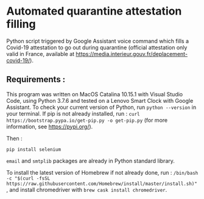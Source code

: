 # Automated quarantine attestation filling

Python script triggered by Google Assistant voice command which fills a Covid-19 attestation to go out during quarantine (official attestation only valid in France, available at https://media.interieur.gouv.fr/deplacement-covid-19/).


## Requirements : 

This program was written on MacOS Catalina 10.15.1 with Visual Studio Code, using Python 3.7.6 and tested on a Lenovo Smart Clock with Google Assistant. To check your current version of Python, run `python --version` in your terminal. If pip is not already installed, run : `curl https://bootstrap.pypa.io/get-pip.py -o get-pip.py` (for more information, see https://pypi.org/).

Then : 
```
pip install selenium
```
`email` and `smtplib` packages are already in Python standard library. 

To install the latest version of Homebrew if not already done, run : `/bin/bash -c "$(curl -fsSL https://raw.githubusercontent.com/Homebrew/install/master/install.sh)"`, and install chromedriver with `brew cask install chromedriver`.



